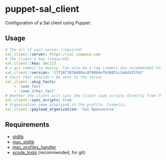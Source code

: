 # puppet-sal_client
Configuration of a Sal client using Puppet.

## Usage

``` yaml
# The url of your server (required)
sal_client::server: https://sal.company.com
# The client's key (required)
sal_client::key: abc123
# a git commit to deploy. Can also be a tag (commit sha recommended for security)
sal_client::version: '17f26f3876d60ac8f8884e7b39851c3ebd425f42'
# Facts that shouldn't be sent to the server
sal_client::skip_facts:
    - 'some_fact'
    - 'some_other_fact'
# Whether the client will sync the client side scripts directly from the server or if they will be deployed manually
sal_client::sync_scripts: true
# Organisation name displayed in the profile. Cosmetic.
sal_client::payload_organization: 'Sal Opensource'
```


## Requirements
* [stdlib](https://github.com/puppetlabs/puppetlabs-stdlib)
* [mac_stdlib](https://github.com/macadmins/puppet-mac_stdlib)
* [mac_profiles_handler](https://github.com/keeleysam/puppet-mac_profiles_handler)
* [xcode_tools](https://github.com/macadmins/puppet-xcode_tools) (recommended, for git)
